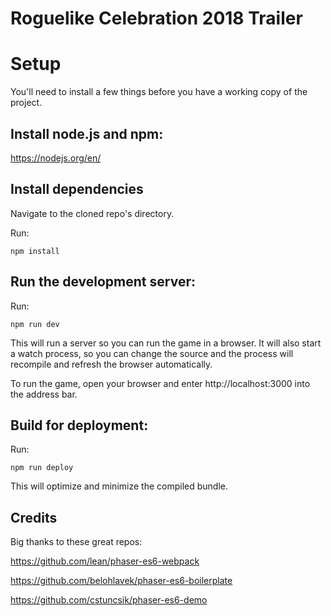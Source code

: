 # Roguelike Celebration 2018 Trailer

# Setup
You'll need to install a few things before you have a working copy of the project.

## Install node.js and npm:

https://nodejs.org/en/


## Install dependencies

Navigate to the cloned repo's directory.

Run:

```npm install``` 

## Run the development server:

Run:

```npm run dev```

This will run a server so you can run the game in a browser. It will also start a watch process, so you can change the source and the process will recompile and refresh the browser automatically.

To run the game, open your browser and enter http://localhost:3000 into the address bar.


## Build for deployment:

Run:

```npm run deploy```

This will optimize and minimize the compiled bundle.


## Credits
Big thanks to these great repos:

https://github.com/lean/phaser-es6-webpack

https://github.com/belohlavek/phaser-es6-boilerplate

https://github.com/cstuncsik/phaser-es6-demo